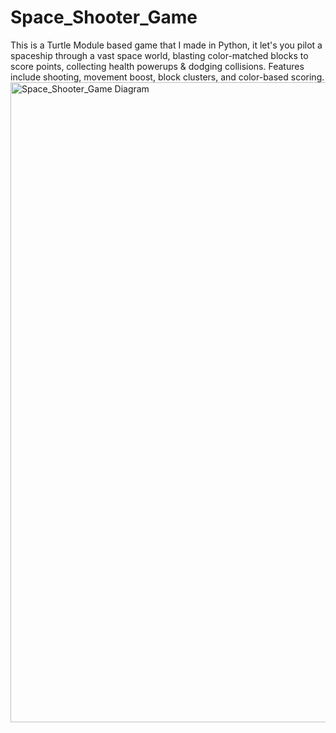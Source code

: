 # Space_Shooter_Game
This is a Turtle Module based game that I made in Python, it let's you pilot a spaceship through a vast space world, blasting color-matched blocks to score points, collecting health powerups & dodging collisions. 
Features include shooting, movement boost, block clusters, and color-based scoring.
<img width="1024" height="1024" alt="Space_Shooter_Game Diagram" src="https://github.com/user-attachments/assets/59af2845-0955-4c38-a0b3-3f25c8e8eb93" />
